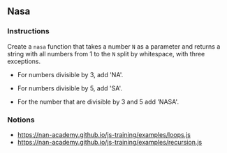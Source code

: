 ## Nasa

### Instructions

Create a `nasa` function that takes a number `N` as a parameter and returns 
a string with all numbers from 1 to the `N` split by whitespace, with three exceptions.

- For numbers divisible by 3, add 'NA'.

- For numbers divisible by 5, add 'SA'.

- For the number that are divisible by 3 and 5 add 'NASA'.


### Notions

- https://nan-academy.github.io/js-training/examples/loops.js
- https://nan-academy.github.io/js-training/examples/recursion.js
